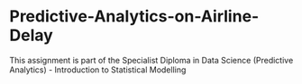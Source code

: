 # Predictive-Analytics-on-Airline-Delay

This assignment is part of the Specialist Diploma in Data Science (Predictive Analytics) - Introduction to Statistical Modelling
